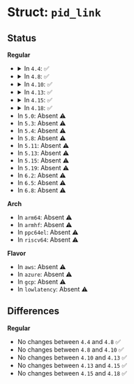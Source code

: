 # Struct: <code>pid_link</code>

## Status
<b>Regular</b>
<ul>
<li>
<details>
<summary>In <code>4.4</code>: ✅</summary>

```c
struct pid_link {
    struct hlist_node node;
    struct pid *pid;
};
```
</details>
</li>
<li>
<details>
<summary>In <code>4.8</code>: ✅</summary>

```c
struct pid_link {
    struct hlist_node node;
    struct pid *pid;
};
```
</details>
</li>
<li>
<details>
<summary>In <code>4.10</code>: ✅</summary>

```c
struct pid_link {
    struct hlist_node node;
    struct pid *pid;
};
```
</details>
</li>
<li>
<details>
<summary>In <code>4.13</code>: ✅</summary>

```c
struct pid_link {
    struct hlist_node node;
    struct pid *pid;
};
```
</details>
</li>
<li>
<details>
<summary>In <code>4.15</code>: ✅</summary>

```c
struct pid_link {
    struct hlist_node node;
    struct pid *pid;
};
```
</details>
</li>
<li>
<details>
<summary>In <code>4.18</code>: ✅</summary>

```c
struct pid_link {
    struct hlist_node node;
    struct pid *pid;
};
```
</details>
</li>
<li>
In <code>5.0</code>: Absent ⚠️
</li>
<li>
In <code>5.3</code>: Absent ⚠️
</li>
<li>
In <code>5.4</code>: Absent ⚠️
</li>
<li>
In <code>5.8</code>: Absent ⚠️
</li>
<li>
In <code>5.11</code>: Absent ⚠️
</li>
<li>
In <code>5.13</code>: Absent ⚠️
</li>
<li>
In <code>5.15</code>: Absent ⚠️
</li>
<li>
In <code>5.19</code>: Absent ⚠️
</li>
<li>
In <code>6.2</code>: Absent ⚠️
</li>
<li>
In <code>6.5</code>: Absent ⚠️
</li>
<li>
In <code>6.8</code>: Absent ⚠️
</li>
</ul>
<b>Arch</b>
<ul>
<li>
In <code>arm64</code>: Absent ⚠️
</li>
<li>
In <code>armhf</code>: Absent ⚠️
</li>
<li>
In <code>ppc64el</code>: Absent ⚠️
</li>
<li>
In <code>riscv64</code>: Absent ⚠️
</li>
</ul>
<b>Flavor</b>
<ul>
<li>
In <code>aws</code>: Absent ⚠️
</li>
<li>
In <code>azure</code>: Absent ⚠️
</li>
<li>
In <code>gcp</code>: Absent ⚠️
</li>
<li>
In <code>lowlatency</code>: Absent ⚠️
</li>
</ul>

## Differences
<b>Regular</b>
<ul>
<li>
No changes between <code>4.4</code> and <code>4.8</code> ✅
</li>
<li>
No changes between <code>4.8</code> and <code>4.10</code> ✅
</li>
<li>
No changes between <code>4.10</code> and <code>4.13</code> ✅
</li>
<li>
No changes between <code>4.13</code> and <code>4.15</code> ✅
</li>
<li>
No changes between <code>4.15</code> and <code>4.18</code> ✅
</li>
</ul>
